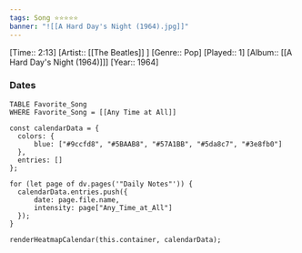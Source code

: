```yaml
---
tags: Song ⭐⭐⭐⭐⭐ 
banner: "![[A Hard Day's Night (1964).jpg]]"
---
```

[Time:: 2:13]
[Artist:: [[The Beatles]] ]
[Genre:: Pop]
[Played:: 1]
[Album:: [[A Hard Day's Night (1964)]]]
[Year:: 1964]
### Dates
````dataview
TABLE Favorite_Song
WHERE Favorite_Song = [[Any Time at All]]
````
  ```dataviewjs
const calendarData = { 
	colors: { 
		blue: ["#9ccfd8", "#5BAAB8", "#57A1BB", "#5da8c7", "#3e8fb0"] 
	}, 
	entries: [] 
}; 

for (let page of dv.pages('"Daily Notes"')) { 
	calendarData.entries.push({ 
		date: page.file.name, 
		intensity: page["Any_Time_at_All"]
	}); 
} 

renderHeatmapCalendar(this.container, calendarData);
```
